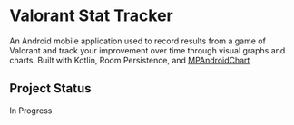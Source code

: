 # Valorant Stat Tracker

An Android mobile application used to record results from a game of Valorant and track your improvement over time through visual graphs and charts.
Built with Kotlin, Room Persistence, and [MPAndroidChart](https://github.com/PhilJay/MPAndroidChart)

## Project Status

In Progress
